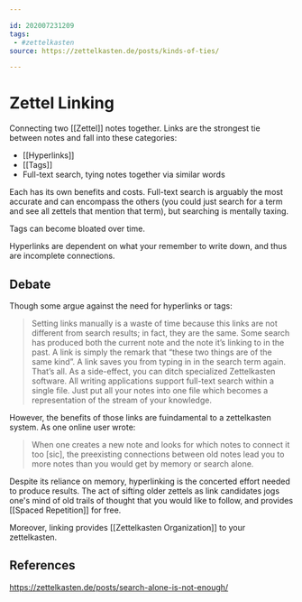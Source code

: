 ```yaml
---

id: 202007231209
tags:
 - #zettelkasten
source: https://zettelkasten.de/posts/kinds-of-ties/

---
```


# Zettel Linking
Connecting two [[Zettel]] notes together. Links are the strongest tie between notes and fall into these categories:
- [[Hyperlinks]]
- [[Tags]]
- Full-text search, tying notes together via similar words

Each has its own benefits and costs. Full-text search is arguably the most accurate and can encompass the others (you could just search for a term and see all zettels that mention that term), but searching is mentally taxing.

Tags can become bloated over time.

Hyperlinks are dependent on what your remember to write down, and thus are incomplete connections.

## Debate
Though some argue against the need for hyperlinks or tags:
> Setting links manually is a waste of time because this links are not different from search results; in fact, they are the same. Some search has produced both the current note and the note it’s linking to in the past. A link is simply the remark that “these two things are of the same kind”. A link saves you from typing in in the search term again. That’s all.
    As a side-effect, you can ditch specialized Zettelkasten software. All writing applications support full-text search within a single file. Just put all your notes into one file which becomes a representation of the stream of your knowledge.

However, the benefits of those links are fuindamental to a zettelkasten system. As one online user wrote:
> When one creates a new note and looks for which notes to connect it too [sic], the preexisting connections between old notes lead you to more notes than you would get by memory or search alone.

Despite its reliance on memory, hyperlinking is the concerted effort needed to produce results. The act of sifting older zettels as link candidates jogs one's mind of old trails of thought that you would like to follow, and provides [[Spaced Repetition]] for free.

Moreover, linking provides [[Zettelkasten Organization]] to your zettelkasten.


## References
https://zettelkasten.de/posts/search-alone-is-not-enough/
